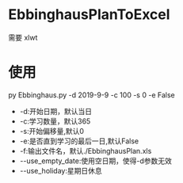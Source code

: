 # EbbinghausPlanToExcel
需要 xlwt

# 使用
py Ebbinghaus.py -d 2019-9-9 -c 100 -s 0 -e False
* -d:开始日期，默认当日
* -c:学习数量，默认365
* -s:开始偏移量,默认0
* -e:是否直到学习的最后一日,默认False
* -f:输出文件名，默认./EbbinghausPlan.xls
* --use_empty_date:使用空日期，使得-d参数无效
* --use_holiday:星期日休息
